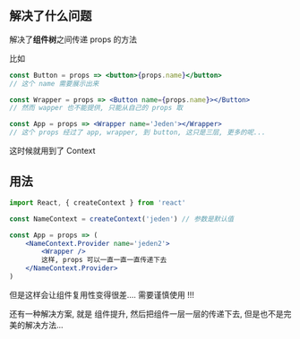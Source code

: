 ## 解决了什么问题

解决了**组件树**之间传递 props 的方法

比如

```jsx
const Button = props => <button>{props.name}</button>
// 这个 name 需要展示出来

const Wrapper = props => <Button name={props.name}></Button>
// 然而 wapper 也不能提供, 只能从自己的 props 取

const App = props => <Wrapper name='Jeden'></Wrapper>
// 这个 props 经过了 app, wrapper, 到 button, 这只是三层, 更多的呢...
```

这时候就用到了 Context

## 用法

```jsx
import React, { createContext } from 'react'

const NameContext = createContext('jeden') // 参数是默认值

const App = props => (
    <NameContext.Provider name='jeden2'>
    	<Wrapper />
        这样, props 可以一直一直一直传递下去
    </NameContext.Provider>
)
```

但是这样会让组件复用性变得很差.... 需要谨慎使用 !!!

还有一种解决方案, 就是 组件提升, 然后把组件一层一层的传递下去, 但是也不是完美的解决方法...

